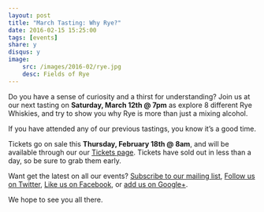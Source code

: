```yaml
---
layout: post
title: "March Tasting: Why Rye?"
date: 2016-02-15 15:25:00
tags: [events]
share: y
disqus: y
image:
    src: /images/2016-02/rye.jpg
    desc: Fields of Rye
---
```


Do you have a sense of curiosity and a thirst for understanding? Join us at our next tasting on **Saturday, March 12th @ 7pm** as explore 8 different Rye Whiskies, and try to show you why Rye is more than just a mixing alcohol.

If you have attended any of our previous tastings, you know it’s a good time. 

Tickets go on sale this **Thursday, February 18th @ 8am**, and will be available through our our [Tickets page][1]. Tickets have sold out in less than a day, so be sure to grab them early. 

Want get the latest on all our events? [Subscribe to our mailing list][2], [Follow us on Twitter][3], [Like us on Facebook][4], or [add us on Google+][5].

We hope to see you all there.

  [1]: /tickets/
  [2]: /subscribe/
  [3]: http://twitter.com/whiskydev
  [4]: http://www.facebook.com/whiskydev
  [5]: http://plus.google.com/+Whiskydev
